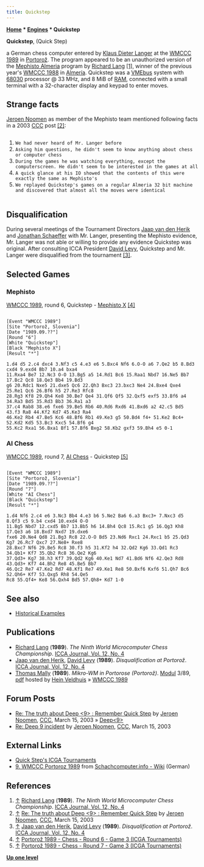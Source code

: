 ```yaml
---
title: Quickstep
---
```

**[Home](Home "Home") \* [Engines](Engines "Engines") \* Quickstep**


**Quickstep**, (Quick Step)  

a German chess computer entered by [Klaus Dieter Langer](Klaus_Dieter_Langer "Klaus Dieter Langer") at the [WMCCC 1989](WMCCC_1989 "WMCCC 1989") in [Portorož](https://en.wikipedia.org/wiki/Portoro%C5%BE). 
The program appeared to be an unauthorized version of the [Mephisto Almeria](Mephisto_Almeria "Mephisto Almeria") program by [Richard Lang](Richard_Lang "Richard Lang")
<a id="cite-note-1" href="#cite-ref-1">[1]</a>, 
winner of the previous year's [WMCCC 1988](WMCCC_1988 "WMCCC 1988") in [Almería](https://en.wikipedia.org/wiki/Almer%C3%ADa). 
Quickstep was a [VMEbus](https://en.wikipedia.org/wiki/VMEbus) system with [68030](68030 "68030") processor @ 33 MHz, and 8 MiB of [RAM](Memory#RAM "Memory"), 
connected with a small terminal with a 32-character display and keypad to enter moves.



## Strange facts


[Jeroen Noomen](Jeroen_Noomen "Jeroen Noomen") as member of the Mephisto team mentioned following facts in a 2003 [CCC](CCC "CCC") post <a id="cite-note-2" href="#cite-ref-2">[2]</a>:




```C++I was a member of the Mephisto team in Portoroz and after a few rounds we found some facts very strange:
```

1. `We had never heard of Mr. Langer before`
2. `Asking him questions, he didn't seem to know anything about chess or computer chess`
3. `During the games he was watching everything, except the computerscreen. He didn't seem to be interested in the games at all`
4. `A quick glance at his IO showed that the contents of this were exactly the same as Mephisto's`
5. `We replayed Quickstep's games on a regular Almeria 32 bit machine and discovered that almost all the moves were identical`



```C++At last we informed the ICCA about it and Mr. Langer was requested to show the source code of Quickstep. He didn't and so his program was disqualified. We never heard of him anymore... 
```

## Disqualification


During several meetings of the Tournament Directors [Jaap van den Herik](Jaap_van_den_Herik "Jaap van den Herik") and [Jonathan Schaeffer](Jonathan_Schaeffer "Jonathan Schaeffer") with Mr. Langer, presenting the Mephisto evidence, 
Mr. Langer was not able or willing to provide any evidence Quickstep was original. After consulting ICCA President [David Levy](David_Levy "David Levy"), Quickstep and Mr. Langer were disqualified from the tournament <a id="cite-note-3" href="#cite-ref-3">[3]</a>.



## Selected Games


### Mephisto


[WMCCC 1989](WMCCC_1989 "WMCCC 1989"), round 6, Quickstep - [Mephisto X](Mephisto "Mephisto") <a id="cite-note-4" href="#cite-ref-4">[4]</a>




```

[Event "WMCCC 1989"]
[Site "Portorož, Slovenia"]
[Date "1989.09.??"]
[Round "6"]
[White "Quickstep"]
[Black "Mephisto X"]
[Result "*"]

1.d4 d5 2.c4 dxc4 3.Nf3 c5 4.e3 e6 5.Bxc4 Nf6 6.O-O a6 7.Qe2 b5 8.Bd3 cxd4 9.exd4 Bb7 10.a4 bxa4 
11.Rxa4 Be7 12.Nc3 O-O 13.Bg5 a5 14.Rd1 Bc6 15.Raa1 Nbd7 16.Ne5 Bb7 17.Bc2 Qc8 18.Qe3 Bb4 19.Bd3 
g6 20.Rdc1 Nxe5 21.dxe5 Qc6 22.Qh3 Bxc3 23.bxc3 Ne4 24.Bxe4 Qxe4 25.Re1 Qc6 26.Bf6 h5 27.Re3 Rfc8 
28.Rg3 Kf8 29.Qh4 Ke8 30.Be7 Qe4 31.Qf6 Qf5 32.Qxf5 exf5 33.Bf6 a4 34.Ra3 Bd5 35.Rd3 Bb3 36.Ra1 a3 
37.c4 Rab8 38.e6 fxe6 39.Be5 Rb6 40.Rd6 Rxd6 41.Bxd6 a2 42.c5 Bd5 43.f3 Ra8 44.Kf2 Kd7 45.Ke3 Ra4 
46.Ke2 Rb4 47.Be5 Kc6 48.Bf6 Rb1 49.Ke3 g5 50.Bd4 f4+ 51.Ke2 Bc4+ 52.Kd2 Kd5 53.Bc3 Kxc5 54.Bf6 g4 
55.Kc2 Rxa1 56.Bxa1 Bf1 57.Bf6 Bxg2 58.Kb2 gxf3 59.Bh4 e5 0-1

```

### AI Chess


[WMCCC 1989](WMCCC_1989 "WMCCC 1989"), round 7, [AI Chess](AI_Chess "AI Chess") - Quickstep <a id="cite-note-5" href="#cite-ref-5">[5]</a>




```

[Event "WMCCC 1989"]
[Site "Portorož, Slovenia"]
[Date "1989.09.??"]
[Round "7"]
[White "AI Chess"]
[Black "Quickstep"]
[Result "*"]

1.d4 Nf6 2.c4 e6 3.Nc3 Bb4 4.e3 b6 5.Ne2 Ba6 6.a3 Bxc3+ 7.Nxc3 d5 8.Qf3 c5 9.b4 cxd4 10.exd4 O-O 
11.Bg5 Nbd7 12.cxd5 Bb7 13.Bb5 h6 14.Bh4 Qc8 15.Rc1 g5 16.Qg3 Kh8 17.Qe3 a6 18.Bxd7 Nxd7 19.dxe6 
fxe6 20.Ne4 Qd8 21.Bg3 Rc8 22.O-O Bd5 23.Nd6 Rxc1 24.Rxc1 b5 25.Qd3 Kg7 26.Rc7 Qxc7 27.Ne8+ Rxe8 
28.Bxc7 Nf6 29.Be5 Rc8 30.f3 h5 31.Kf2 h4 32.Qd2 Kg6 33.Qd1 Rc3 34.Qb1+ Kf7 35.Qb2 Rc8 36.Qe2 Kg6 
37.Qd3+ Kg7 38.h3 Kf7 39.Qd2 Kg6 40.Ke1 Nd7 41.Bd6 Nf6 42.Qe3 Rd8 43.Qd3+ Kf7 44.Bh2 Re8 45.Be5 Bb7 
46.Qc2 Re7 47.Ke2 Rd7 48.Kf1 Re7 49.Ke1 Re8 50.Bxf6 Kxf6 51.Qh7 Bc6 52.Qh6+ Kf7 53.Qxg5 Rh8 54.Qe5 
Rc8 55.Qf4+ Ke8 56.Qxh4 Bd5 57.Qh8+ Kd7 1-0 

```

## See also


* [Historical Examples](Historical_Examples "Historical Examples")


## Publications


* [Richard Lang](Richard_Lang "Richard Lang") (**1989**). *The Ninth World Microcomputer Chess Championship*. [ICCA Journal, Vol. 12, No. 4](ICGA_Journal#12_4 "ICGA Journal")
* [Jaap van den Herik](Jaap_van_den_Herik "Jaap van den Herik"), [David Levy](David_Levy "David Levy") (**1989**). *Disqualification at Portorož*. [ICCA Journal, Vol. 12, No. 4](ICGA_Journal#12_4 "ICGA Journal")
* [Thomas Mally](Thomas_Mally "Thomas Mally") (**1989**). *Mikro-WM in Portorose (Portorož)*. [Modul](Modul "Modul") 3/89, [pdf](http://www.schaakcomputers.nl/hein_veldhuis/database/files/09-1989,%20Modul,%20Thomas%20Mally,%20Mikro-WM%201989%20in%20Portorose.pdf) hosted by [Hein Veldhuis](Hein_Veldhuis "Hein Veldhuis") » [WMCCC 1989](WMCCC_1989 "WMCCC 1989")


## Forum Posts


* [Re: The truth about Deep <9> : Remember Quick Step](https://www.stmintz.com/ccc/index.php?id=289376) by [Jeroen Noomen](Jeroen_Noomen "Jeroen Noomen"), [CCC](CCC "CCC"), March 15, 2003 » [Deep<9>](Deep9 "Deep9")
* [Re: Deep 9 incident](https://www.stmintz.com/ccc/index.php?id=289377) by [Jeroen Noomen](Jeroen_Noomen "Jeroen Noomen"), [CCC](CCC "CCC"), March 15, 2003


## External Links


* [Quick Step's ICGA Tournaments](https://www.game-ai-forum.org/icga-tournaments/program.php?id=456)
* [9. WMCCC Portoroz 1989](https://www.schach-computer.info/wiki/index.php/9._WMCCC_Portoroz_1989) from [Schachcomputer.info - Wiki](https://www.schach-computer.info/wiki/index.php/Hauptseite_En) (German)


## References


1. <a id="cite-ref-1" href="#cite-note-1">↑</a> [Richard Lang](Richard_Lang "Richard Lang") (**1989**). *The Ninth World Microcomputer Chess Championship*. [ICCA Journal, Vol. 12, No. 4](ICGA_Journal#12_4 "ICGA Journal")
2. <a id="cite-ref-2" href="#cite-note-2">↑</a> [Re: The truth about Deep <9> : Remember Quick Step](https://www.stmintz.com/ccc/index.php?id=289376) by [Jeroen Noomen](Jeroen_Noomen "Jeroen Noomen"), [CCC](CCC "CCC"), March 15, 2003
3. <a id="cite-ref-3" href="#cite-note-3">↑</a> [Jaap van den Herik](Jaap_van_den_Herik "Jaap van den Herik"), [David Levy](David_Levy "David Levy") (**1989**). *Disqualification at Portorož*. [ICCA Journal, Vol. 12, No. 4](ICGA_Journal#12_4 "ICGA Journal")
4. <a id="cite-ref-4" href="#cite-note-4">↑</a> [Portorož 1989 - Chess - Round 6 - Game 3 (ICGA Tournaments)](https://www.game-ai-forum.org/icga-tournaments/round.php?tournament=75&round=6&id=3)
5. <a id="cite-ref-5" href="#cite-note-5">↑</a> [Portorož 1989 - Chess - Round 7 - Game 3 (ICGA Tournaments)](https://www.game-ai-forum.org/icga-tournaments/round.php?tournament=75&round=7&id=3)

**[Up one level](Engines "Engines")**







 
